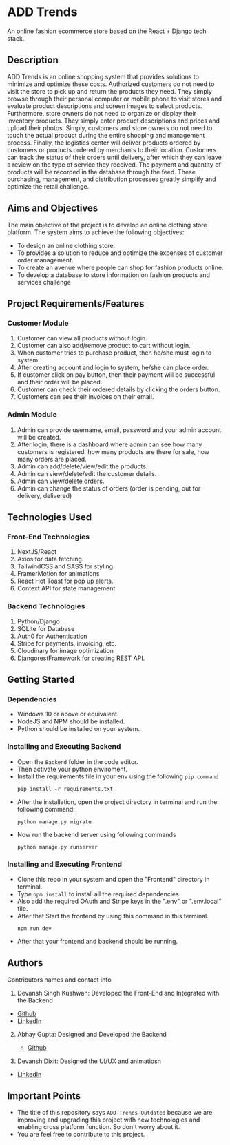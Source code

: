 # ADD Trends

An online fashion ecommerce store based on the React + Django tech stack. 

## Description

ADD Trends is an online shopping system that provides 
solutions to minimize and optimize these costs. 
Authorized customers do not need to visit the store to pick up 
and return the products they need. They simply browse through 
their personal computer or mobile phone to visit stores and 
evaluate product descriptions and screen images to select 
products. 
Furthermore, store owners do not need to organize or display 
their inventory products. They simply enter product descriptions 
and prices and upload their photos. 
Simply, customers and store owners do not need to touch the 
actual product during the entire shopping and management 
process. 
Finally, the logistics center will deliver products ordered by 
customers or products ordered by merchants to their location. 
Customers can track the status of their orders until delivery, 
after which they can leave a review on the type of service they 
received. 
The payment and quantity of products will be recorded in the 
database through the feed. These purchasing, management, 
and distribution processes greatly simplify and optimize the 
retail challenge. 

## Aims and Objectives

The main objective of the project is to develop an online
clothing store platform. The system aims to achieve the 
following objectives:
- To design an online clothing store.
- To provides a solution to reduce and optimize the expenses 
of customer order management.
- To create an avenue where people can shop for fashion 
products online.
- To develop a database to store information on fashion 
products and services challenge

## Project Requirements/Features

### Customer Module

1. Customer can view all products without login.
2. Customer can also add/remove product to cart without 
login.
3. When customer tries to purchase product, then he/she 
must login to system.
4. After creating account and login to system, he/she can 
place order.
5. If customer click on pay button, then their payment will be 
successful and their order will be placed.
6. Customer can check their ordered details by clicking the 
orders button.
7. Customers can see their invoices on their email.

### Admin Module

1. Admin can provide username, email, password and your 
admin account will be created.
2. After login, there is a dashboard where admin can see how 
many customers is registered, how many products are 
there for sale, how many orders are placed.
3. Admin can add/delete/view/edit the products.
4. Admin can view/delete/edit the customer details.
5. Admin can view/delete orders.
6. Admin can change the status of orders (order is pending, 
out for delivery, delivered)

## Technologies Used

### Front-End Technologies
1. NextJS/React
2. Axios for data fetching.
3. TailwindCSS and SASS for styling.
4. FramerMotion for animations
5. React Hot Toast for pop up alerts.
6. Context API for state management

### Backend Technologies
1. Python/Django
2. SQLite for Database
3. Auth0 for Authentication
4. Stripe for payments, invoicing, etc.
5. Cloudinary for image optimization
6. DjangorestFramework for creating REST API.


## Getting Started

### Dependencies

* Windows 10 or above or equivalent.
* NodeJS and NPM should be installed.
* Python should be installed on your system.


### Installing and Executing Backend

* Open the ```Backend``` folder in the code editor.
* Then activate your python enviroment.
* Install the requirements file in your env using the following ```pip command```
  ```
  pip install -r requirements.txt
  ```
* After the installation, open the project directory in terminal and run the following command:
  ```
  python manage.py migrate
  ```
* Now run the backend server using following commands
  ```
  python manage.py runserver
  ```


### Installing and Executing Frontend 

* Clone this repo in your system and open the "Frontend" directory in terminal.
* Type ```npm install``` to install all the required dependencies.
* Also add the required OAuth and Stripe keys in the ".env" or ".env.local" file.
* After that Start the frontend by using this command in this terminal.
  ```
  npm run dev
  ```
* After that your frontend and backend should be running. 

## Authors

Contributors names and contact info

1. Devansh Singh Kushwah: Developed the Front-End and Integrated with the Backend
  - [Github](https://github.com/abhayg951)
  - [LinkedIn](https://www.linkedin.com/in/devanshsk/)

2. Abhay Gupta: Designed and Developed the Backend
   - [Github](https://github.com/abhayg951)

3. Devansh Dixit: Designed the UI/UX and animatiosn
  - [LinkedIn](https://www.linkedin.com/in/devansh-dixit-5193b3251/)

## Important Points

- The title of this repository says ```ADD-Trends-Outdated``` because we are improving and upgrading this project with new technologies and enabling cross platform function. So don't worry about it. 
- You are feel free to contribute to this project.
